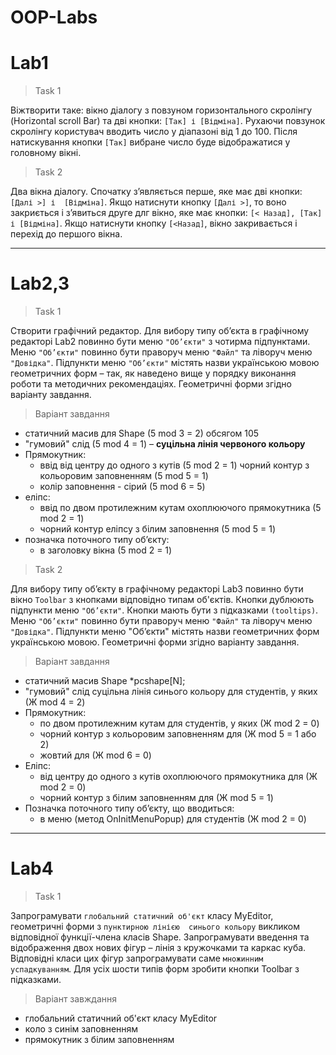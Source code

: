 # OOP-Labs

# Lab1

> Task 1

Віжтворити таке: вікно діалогу з повзуном горизонтального скролінгу (Horizontal scroll Bar) та дві 
кнопки: `[Так] і [Відміна]`. Рухаючи повзунок скролінгу користувач вводить число 
у діапазоні від 1 до 100. Після натискування кнопки `[Так]` вибране число буде 
відображатися у головному вікні. 

> Task 2

Два вікна діалогу. Спочатку з’являється перше, яке має дві кнопки: `[Далі >] і 
[Відміна]`. Якщо натиснути кнопку `[Далі >]`, то воно закриється і з’явиться друге 
длг вікно, яке має кнопки: `[< Назад], [Так] і [Відміна]`. Якщо натиснути кнопку 
`[<Назад]`, вікно закривається і перехід до першого вікна.

---

# Lab2,3

> Task 1

Створити графічний редактор. Для вибору типу об’єкта в графічному редакторі Lab2 повинно бути меню `"Об’єкти"` з 
чотирма підпунктами. Меню `"Об’єкти"` повинно бути праворуч меню `"Файл"` та ліворуч 
меню `"Довідка"`. Підпункти меню `"Об’єкти"` містять назви українською мовою 
геометричних форм – так, як наведено вище у порядку виконання роботи та методичних 
рекомендаціях. Геометричні форми згідно варіанту завдання.

> Варіант завдання

- статичний масив для Shape (5 mod 3 = 2) обсягом 105 
- "гумовий" слід (5 mod 4 = 1) – **суцільна лінія червоного кольору**
- Прямокутник:
  - ввід від центру до одного з кутів (5 mod 2 = 1) чорний контур з кольоровим заповненням (5 mod 5 = 1) 
  - колір заповнення - сірий (5 mod 6 = 5) 
- еліпс: 
  - ввід по двом протилежним кутам охоплюючого прямокутника (5 mod 2 = 1) 
  - чорний контур еліпсу з білим заповнення (5 mod 5 = 1) 
- позначка поточного типу об’єкту: 
  - в заголовку вікна (5 mod 2 = 1)

> Task 2

Для вибору типу об’єкту в графічному редакторі Lab3 повинно бути вікно `Toolbar` з 
кнопками відповідно типам об'єктів. Кнопки дублюють підпункти меню `"Об’єкти"`. 
Кнопки мають бути з підказками `(tooltips)`. Меню `"Об’єкти"` повинно бути праворуч 
меню `"Файл"` та ліворуч меню `"Довідка"`. Підпункти меню "Об’єкти" містять назви 
геометричних форм українською мовою. Геометричні форми згідно варіанту завдання.

> Варіант завдання

- статичний масив Shape *pcshape[N];
- "гумовий" слід суцільна лінія синього кольору для студентів, у яких (Ж mod 4 = 2)
- Прямокутник:
  - по двом протилежним кутам для студентів, у яких (Ж mod 2 = 0)
  - чорний контур з кольоровим заповненням для (Ж mod 5 = 1 або 2)
  - жовтий для (Ж mod 6 = 0)
- Еліпс:
  - від центру до одного з кутів охоплюючого прямокутника для (Ж mod 2 = 0)
  - чорний контур з білим заповненням для (Ж mod 5 = 1)
- Позначка поточного типу об’єкту, що вводиться:
  - в меню (метод OnInitMenuPopup) для студентів (Ж mod 2 = 0)

---

# Lab4

> Task 1

Запрограмувати `глобальний статичний об'єкт` класу MyEditor, геометричні форми з `пунктирною лінією 
синього кольору` викликом відповідної функції-члена класів Shape. Запрограмувати введення та відображення 
двох нових фігур – лінія з кружочками та каркас куба. Відповідні класи цих фігур запрограмувати саме `множинним успадкуванням`.
Для усіх шости типів форм зробити кнопки Toolbar з підказками.

> Варіант завждання
- глобальний статичний об'єкт класу MyEditor
- коло з синім заповненням
- прямокутник з білим заповненням
